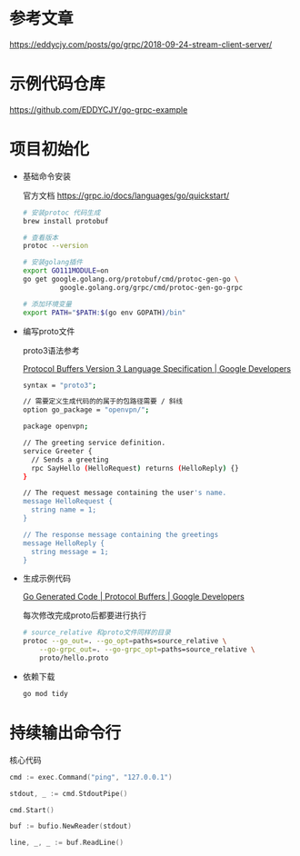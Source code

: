 # 参考文章

https://eddycjy.com/posts/go/grpc/2018-09-24-stream-client-server/

# 示例代码仓库

https://github.com/EDDYCJY/go-grpc-example

# 项目初始化


- 基础命令安装
  
    官方文档 https://grpc.io/docs/languages/go/quickstart/

    ```bash
    # 安装protoc 代码生成
    brew install protobuf

    # 查看版本
    protoc --version

    # 安装golang插件
    export GO111MODULE=on
    go get google.golang.org/protobuf/cmd/protoc-gen-go \
             google.golang.org/grpc/cmd/protoc-gen-go-grpc

    # 添加环境变量
    export PATH="$PATH:$(go env GOPATH)/bin"

    ```

- 编写proto文件

  proto3语法参考

  [Protocol Buffers Version 3 Language Specification | Google Developers](https://developers.google.com/protocol-buffers/docs/reference/proto3-spec#top_level_definitions)

    ```bash
    syntax = "proto3";

    // 需要定义生成代码的的属于的包路径需要 / 斜线
    option go_package = "openvpn/";

    package openvpn;

    // The greeting service definition.
    service Greeter {
      // Sends a greeting
      rpc SayHello (HelloRequest) returns (HelloReply) {}
    }

    // The request message containing the user's name.
    message HelloRequest {
      string name = 1;
    }

    // The response message containing the greetings
    message HelloReply {
      string message = 1;
    }
    ```

- 生成示例代码

  [Go Generated Code | Protocol Buffers | Google Developers](https://developers.google.com/protocol-buffers/docs/reference/go-generated#invocation)

  每次修改完成proto后都要进行执行

    ```bash
    # source_relative 和proto文件同样的目录
    protoc --go_out=. --go_opt=paths=source_relative \
        --go-grpc_out=. --go-grpc_opt=paths=source_relative \
        proto/hello.proto
    ```

- 依赖下载

    ```bash
    go mod tidy
    ```
  
# 持续输出命令行

核心代码

```go
cmd := exec.Command("ping", "127.0.0.1")

stdout, _ := cmd.StdoutPipe()

cmd.Start()

buf := bufio.NewReader(stdout)

line, _, _ := buf.ReadLine()
```
